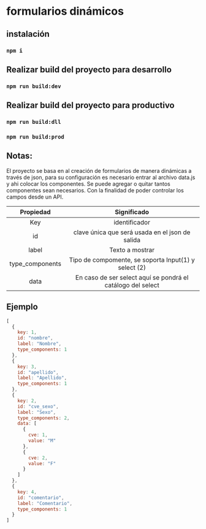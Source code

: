 # formularios dinámicos

## instalación 
### `npm i`

## Realizar build del proyecto para desarrollo
### `npm run build:dev`

## Realizar build del proyecto para productivo
### `npm run build:dll`
### `npm run build:prod`


## Notas:

El proyecto se basa en al creación de formularios de manera dinámicas a través de json, para su configuración es necesario entrar al archivo data.js y ahi colocar los componentes.
Se puede agregar o quitar tantos componentes sean necesarios. Con la finalidad de poder controlar los campos desde un API.

|Propiedad| Significado | 
|:---:| :---: | 
|Key| identificador|
|id| clave única que será usada en el json de salida|
|label| Texto a mostrar|
|type_components| Tipo de compomente, se soporta Input(1) y select (2)|
|data| En caso de ser select aquí se pondrá el catálogo del select|

## Ejemplo

```javascript
[
  {
    key: 1,
    id: "nombre",
    label: "Nombre",
    type_components: 1
  },
  {
    key: 3,
    id: "apellido",
    label: "Apellido",
    type_components: 1
  },
  {
    key: 2,
    id: "cve_sexo",
    label: "Sexo",
    type_components: 2,
    data: [
      {
        cve: 1,
        value: "M"
      },
      {
        cve: 2,
        value: "F"
      }
    ]
  },
  {
    key: 4,
    id: "comentario",
    label: "Comentario",
    type_components: 1
  }
]
```
